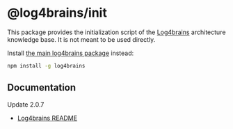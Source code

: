 # @log4brains/init

This package provides the initialization script of the [Log4brains](https://github.com/thomvaill/log4brains) architecture knowledge base.
It is not meant to be used directly.

Install [the main log4brains package](https://www.npmjs.com/package/log4brains) instead:

```bash
npm install -g log4brains
```

## Documentation

Update 2.0.7

- [Log4brains README](https://github.com/thomvaill/log4brains/blob/master/README.md)
